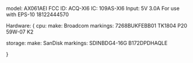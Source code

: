 model: AX061AEI
FCC ID: ACQ-XI6
IC: 109AS-XI6
Input: 5V 3.0A
For use with EPS-10
18122444570

Hardware: {
cpu:
make: Broadcom
markings:
  7268BUKFEBB01
  TK1804 P20
  59W-07 K2

storage:
make: SanDisk
markings:
  SDINBDG4-16G
  B172DPDHAQLE

}
